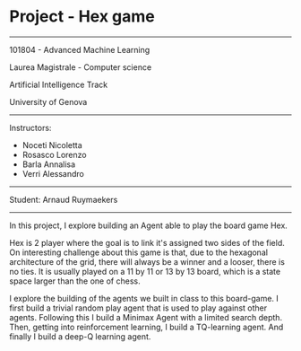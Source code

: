 # Project - Hex game

---

101804 - Advanced Machine Learning

Laurea Magistrale - Computer science

Artificial Intelligence Track

University of Genova

---

Instructors:

- Noceti Nicoletta
- Rosasco Lorenzo
- Barla Annalisa
- Verri Alessandro

---

Student: Arnaud Ruymaekers

---

In this project, I explore building an Agent able to play the board game Hex.

Hex is 2 player where the goal is to link it's assigned two sides of the field. On interesting challenge about this game is that, due to the hexagonal architecture of the grid, there will always be a winner and a looser, there is no ties. It is usually played on a 11 by 11 or 13 by 13 board, which is a state space larger than the one of chess.

I explore the building of the agents we built in class to this board-game. I first build a trivial random play agent that is used to play against other agents. Following this I build a Minimax Agent with a limited search depth. Then, getting into reinforcement learning, I build a TQ-learning agent. And finally I build a deep-Q learning agent.